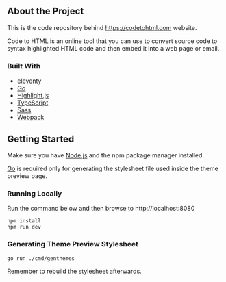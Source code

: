 ## About the Project

This is the code repository behind https://codetohtml.com website.

Code to HTML is an online tool that you can use to convert source code to syntax highlighted HTML code and then embed it into a web page or email.

### Built With

* [eleventy](https://github.com/11ty/eleventy)
* [Go](https://github.com/golang/go)
* [Highlight.js](https://github.com/highlightjs/highlight.js/)
* [TypeScript](https://github.com/microsoft/TypeScript)
* [Sass](https://github.com/sass/sass)
* [Webpack](https://github.com/webpack/webpack)

## Getting Started

Make sure you have [Node.js](https://github.com/nodejs/node) and the npm package manager installed.

[Go](https://github.com/golang/go) is required only for generating the stylesheet file used inside the theme preview page.

### Running Locally

Run the command below and then browse to http://localhost:8080

```
npm install
npm run dev
```

### Generating Theme Preview Stylesheet

```
go run ./cmd/genthemes
```

Remember to rebuild the stylesheet afterwards.
